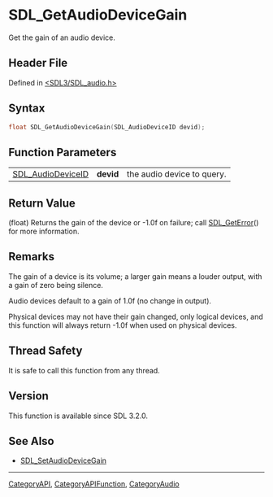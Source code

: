 # SDL_GetAudioDeviceGain

Get the gain of an audio device.

## Header File

Defined in [<SDL3/SDL_audio.h>](https://github.com/libsdl-org/SDL/blob/main/include/SDL3/SDL_audio.h)

## Syntax

```c
float SDL_GetAudioDeviceGain(SDL_AudioDeviceID devid);
```

## Function Parameters

|                                        |           |                            |
| -------------------------------------- | --------- | -------------------------- |
| [SDL_AudioDeviceID](SDL_AudioDeviceID) | **devid** | the audio device to query. |

## Return Value

(float) Returns the gain of the device or -1.0f on failure; call
[SDL_GetError](SDL_GetError)() for more information.

## Remarks

The gain of a device is its volume; a larger gain means a louder output,
with a gain of zero being silence.

Audio devices default to a gain of 1.0f (no change in output).

Physical devices may not have their gain changed, only logical devices, and
this function will always return -1.0f when used on physical devices.

## Thread Safety

It is safe to call this function from any thread.

## Version

This function is available since SDL 3.2.0.

## See Also

- [SDL_SetAudioDeviceGain](SDL_SetAudioDeviceGain)






----
[CategoryAPI](CategoryAPI), [CategoryAPIFunction](CategoryAPIFunction), [CategoryAudio](CategoryAudio)

